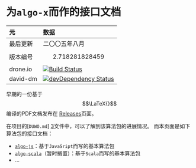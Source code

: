 为`algo-x`而作的接口文档
======
元 | 数据
:----|:-------
最后更新 | 二〇〇五年八月
版本编号 | $$2.718281828459$$
drone.io | [![Build Status](https://drone.io/github.com/scotv/algo-wiki/status.png)](https://drone.io/github.com/scotv/algo-wiki/latest)
david-dm | [![devDependency Status](https://david-dm.org/scotv/algo-wiki/dev-status.png)](https://david-dm.org/scotv/algo-wiki#info=devDependencies)

早期的一份基于$$\LaTeX{}$$编译的PDF文档发布在
[Releases](https://github.com/scotv/algo-wiki/releases)页面。

在项目的[`DUWO.md`] [3]文件中，可以了解到该算法包的进展情况。
而本页面是如下算法包的接口文档：

*  [`algo-js`](https://github.com/scotv/algo-js)：基于`JavaSript`而写的基本算法包
*  [`algo-scala`](https://github.com/scotv/algo-scala)（暂时搁置）：基于`Scala`而写的基本算法包
*  ...

[1]: https://github.com/scotv/algo-js		"Algo-js"
[2]: https://github.com/scotv/algo-scala	"Algo-scala"
[3]: https://github.com/scotv/algo-js/blob/master/DUWO.md "README.md"
